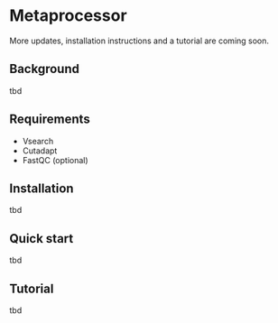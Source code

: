 # Metaprocessor

More updates, installation instructions and a tutorial are coming soon.

## Background

tbd

## Requirements

* Vsearch
* Cutadapt
* FastQC (optional)

## Installation

tbd

## Quick start

tbd

## Tutorial

tbd



